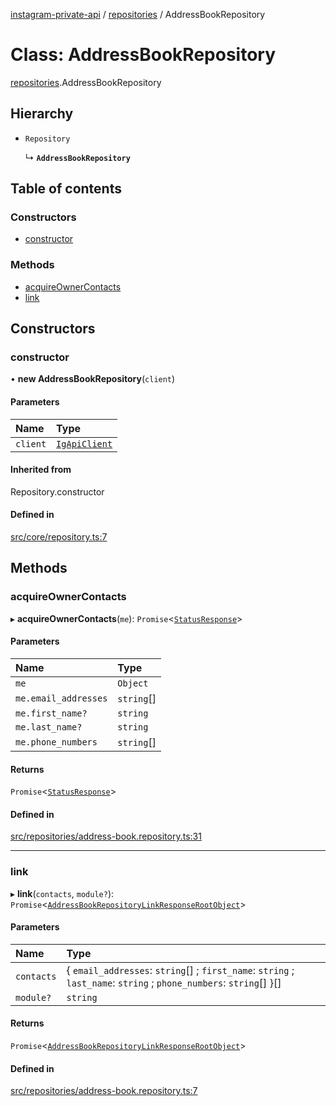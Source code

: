 [instagram-private-api](../../README.md) / [repositories](../../modules/repositories.md) / AddressBookRepository

# Class: AddressBookRepository

[repositories](../../modules/repositories.md).AddressBookRepository

## Hierarchy

- `Repository`

  ↳ **`AddressBookRepository`**

## Table of contents

### Constructors

- [constructor](AddressBookRepository.md#constructor)

### Methods

- [acquireOwnerContacts](AddressBookRepository.md#acquireownercontacts)
- [link](AddressBookRepository.md#link)

## Constructors

### constructor

• **new AddressBookRepository**(`client`)

#### Parameters

| Name | Type |
| :------ | :------ |
| `client` | [`IgApiClient`](../index/IgApiClient.md) |

#### Inherited from

Repository.constructor

#### Defined in

[src/core/repository.ts:7](https://github.com/Nerixyz/instagram-private-api/blob/4971f34/src/core/repository.ts#L7)

## Methods

### acquireOwnerContacts

▸ **acquireOwnerContacts**(`me`): `Promise`<[`StatusResponse`](../../interfaces/responses/StatusResponse.md)\>

#### Parameters

| Name | Type |
| :------ | :------ |
| `me` | `Object` |
| `me.email_addresses` | `string`[] |
| `me.first_name?` | `string` |
| `me.last_name?` | `string` |
| `me.phone_numbers` | `string`[] |

#### Returns

`Promise`<[`StatusResponse`](../../interfaces/responses/StatusResponse.md)\>

#### Defined in

[src/repositories/address-book.repository.ts:31](https://github.com/Nerixyz/instagram-private-api/blob/4971f34/src/repositories/address-book.repository.ts#L31)

___

### link

▸ **link**(`contacts`, `module?`): `Promise`<[`AddressBookRepositoryLinkResponseRootObject`](../../interfaces/responses/AddressBookRepositoryLinkResponseRootObject.md)\>

#### Parameters

| Name | Type |
| :------ | :------ |
| `contacts` | { `email_addresses`: `string`[] ; `first_name`: `string` ; `last_name`: `string` ; `phone_numbers`: `string`[]  }[] |
| `module?` | `string` |

#### Returns

`Promise`<[`AddressBookRepositoryLinkResponseRootObject`](../../interfaces/responses/AddressBookRepositoryLinkResponseRootObject.md)\>

#### Defined in

[src/repositories/address-book.repository.ts:7](https://github.com/Nerixyz/instagram-private-api/blob/4971f34/src/repositories/address-book.repository.ts#L7)
